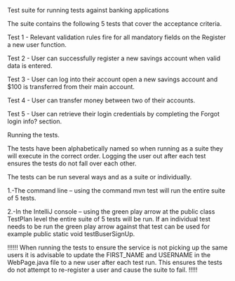 Test suite for running tests against banking applications

The suite contains the following 5 tests that cover the acceptance criteria.


Test 1 - Relevant validation rules fire for all mandatory fields on the Register a new user function.

Test 2 - User can successfully register a new savings account when valid data is entered.

Test 3 - User can log into their account open a new savings account and $100 is transferred from their main account.

Test 4 - User can transfer money between two of their accounts.

Test 5 - User can retrieve their login credentials by completing the Forgot login info? section.

Running the tests.

The tests have been alphabetically named so when running as a suite they will execute in the correct order. Logging the user out after each test ensures the tests do not fall over each other.

The tests can be run several ways and as a suite or individually.


1.-The command line – using the command mvn test will run the entire suite of 5 tests.
	
2.-In the IntelliJ console – using the green play arrow at the public class TestPlan level the entire suite of 5 tests will be run. If an individual test needs to be run the green play arrow against that test can be used for example public static void testBuserSignUp.

!!!!!! When running the tests to ensure the service is not picking up the same users it is advisable to update the FIRST_NAME and USERNAME in the WebPage.java file to a new user after each test run. This ensures the tests do not attempt to re-register a user and cause the suite to fail. !!!!!
